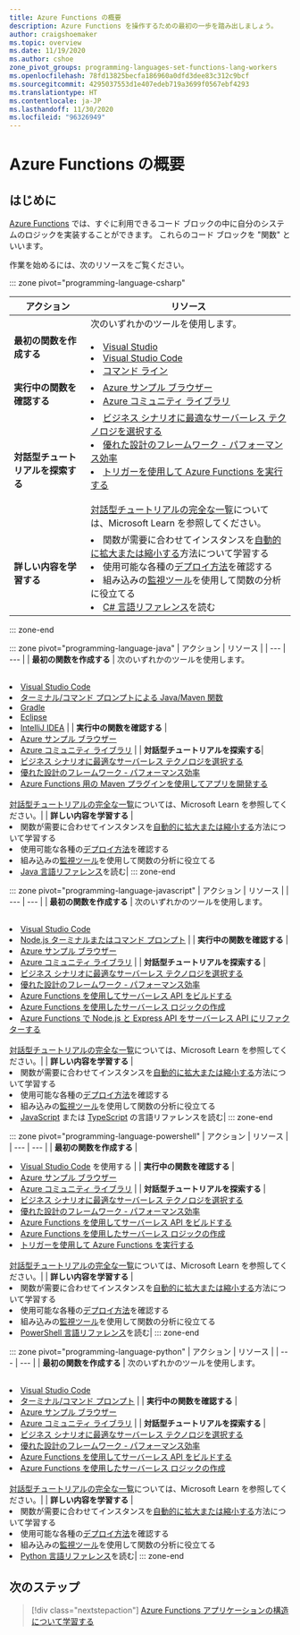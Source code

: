 ```yaml
---
title: Azure Functions の概要
description: Azure Functions を操作するための最初の一歩を踏み出しましょう。
author: craigshoemaker
ms.topic: overview
ms.date: 11/19/2020
ms.author: cshoe
zone_pivot_groups: programming-languages-set-functions-lang-workers
ms.openlocfilehash: 78fd13825becfa186960a0dfd3dee83c312c9bcf
ms.sourcegitcommit: 4295037553d1e407edeb719a3699f0567ebf4293
ms.translationtype: HT
ms.contentlocale: ja-JP
ms.lasthandoff: 11/30/2020
ms.locfileid: "96326949"
---
```

# <a name="getting-started-with-azure-functions"></a>Azure Functions の概要

## <a name="introduction"></a>はじめに

[Azure Functions](./functions-overview.md) では、すぐに利用できるコード ブロックの中に自分のシステムのロジックを実装することができます。 これらのコード ブロックを "関数" といいます。

作業を始めるには、次のリソースをご覧ください。

::: zone pivot="programming-language-csharp"

| アクション | リソース |
| --- | --- |
| **最初の関数を作成する** | 次のいずれかのツールを使用します。<br><br><li>[Visual Studio](./functions-create-your-first-function-visual-studio.md)<li>[Visual Studio Code](./create-first-function-vs-code-csharp.md)<li>[コマンド ライン](./create-first-function-cli-csharp.md) |
| **実行中の関数を確認する** | <li>[Azure サンプル ブラウザー](/samples/browse/?expanded=azure&languages=csharp&products=azure-functions)<li>[Azure コミュニティ ライブラリ](https://www.serverlesslibrary.net/?technology=Functions%202.x&language=C%23) |
| **対話型チュートリアルを探索する**| <li>[ビジネス シナリオに最適なサーバーレス テクノロジを選択する](/learn/modules/serverless-fundamentals/)<li>[優れた設計のフレームワーク - パフォーマンス効率](/learn/modules/azure-well-architected-performance-efficiency/)<li>[トリガーを使用して Azure Functions を実行する](/learn/modules/execute-azure-function-with-triggers/) <br><br>[対話型チュートリアルの完全な一覧](/learn/browse/?expanded=azure&products=azure-functions)については、Microsoft Learn を参照してください。|
| **詳しい内容を学習する** | <li>関数が需要に合わせてインスタンスを[自動的に拡大または縮小する](./functions-scale.md)方法について学習する<li>使用可能な各種の[デプロイ方法](./functions-deployment-technologies.md)を確認する<li>組み込みの[監視ツール](./functions-monitoring.md)を使用して関数の分析に役立てる<li>[C# 言語リファレンス](./functions-dotnet-class-library.md)を読む|

::: zone-end

::: zone pivot="programming-language-java"
| アクション | リソース |
| --- | --- |
| **最初の関数を作成する** | 次のいずれかのツールを使用します。<br><br><li>[Visual Studio Code](./create-first-function-vs-code-java.md)<li>[ターミナル/コマンド プロンプトによる Java/Maven 関数](./create-first-function-cli-java.md)<li>[Gradle](./functions-create-first-java-gradle.md)<li>[Eclipse](./functions-create-maven-eclipse.md)<li>[IntelliJ IDEA](./functions-create-maven-intellij.md) |
| **実行中の関数を確認する** | <li>[Azure サンプル ブラウザー](/samples/browse/?expanded=azure&languages=java&products=azure-functions)<li>[Azure コミュニティ ライブラリ](https://www.serverlesslibrary.net/?technology=Functions%202.x&language=Java) |
| **対話型チュートリアルを探索する**| <li>[ビジネス シナリオに最適なサーバーレス テクノロジを選択する](/learn/modules/serverless-fundamentals/)<li>[優れた設計のフレームワーク - パフォーマンス効率](/learn/modules/azure-well-architected-performance-efficiency/)<li>[Azure Functions 用の Maven プラグインを使用してアプリを開発する](/learn/modules/develop-azure-functions-app-with-maven-plugin/) <br><br>[対話型チュートリアルの完全な一覧](/learn/browse/?expanded=azure&products=azure-functions)については、Microsoft Learn を参照してください。|
| **詳しい内容を学習する** | <li>関数が需要に合わせてインスタンスを[自動的に拡大または縮小する](./functions-scale.md)方法について学習する<li>使用可能な各種の[デプロイ方法](./functions-deployment-technologies.md)を確認する<li>組み込みの[監視ツール](./functions-monitoring.md)を使用して関数の分析に役立てる<li>[Java 言語リファレンス](./functions-reference-java.md)を読む|
::: zone-end

::: zone pivot="programming-language-javascript"
| アクション | リソース |
| --- | --- |
| **最初の関数を作成する** | 次のいずれかのツールを使用します。<br><br><li>[Visual Studio Code](./create-first-function-vs-code-node.md)<li>[Node.js ターミナルまたはコマンド プロンプト](./create-first-function-cli-java.md) |
| **実行中の関数を確認する** | <li>[Azure サンプル ブラウザー](/samples/browse/?expanded=azure&languages=javascript%2ctypescript&products=azure-functions)<li>[Azure コミュニティ ライブラリ](https://www.serverlesslibrary.net/?technology=Functions%202.x&language=JavaScript%2CTypeScript) |
| **対話型チュートリアルを探索する** | <li>[ビジネス シナリオに最適なサーバーレス テクノロジを選択する](/learn/modules/serverless-fundamentals/)<li>[優れた設計のフレームワーク - パフォーマンス効率](/learn/modules/azure-well-architected-performance-efficiency/)<li>[Azure Functions を使用してサーバーレス API をビルドする](/learn/modules/build-api-azure-functions/)<li>[Azure Functions を使用したサーバーレス ロジックの作成](/learn/modules/create-serverless-logic-with-azure-functions/)<li>[Azure Functions で Node.js と Express API をサーバーレス API にリファクターする](/learn/modules/shift-nodejs-express-apis-serverless/) <br><br>[対話型チュートリアルの完全な一覧](/learn/browse/?expanded=azure&products=azure-functions)については、Microsoft Learn を参照してください。|
| **詳しい内容を学習する** | <li>関数が需要に合わせてインスタンスを[自動的に拡大または縮小する](./functions-scale.md)方法について学習する<li>使用可能な各種の[デプロイ方法](./functions-deployment-technologies.md)を確認する<li>組み込みの[監視ツール](./functions-monitoring.md)を使用して関数の分析に役立てる<li>[JavaScript](./functions-reference-node.md) または [TypeScript](./functions-reference-node.md#typescript) の言語リファレンスを読む|
::: zone-end

::: zone pivot="programming-language-powershell"
| アクション | リソース |
| --- | --- |
| **最初の関数を作成する** | <li>[Visual Studio Code](./create-first-function-vs-code-powershell.md) を使用する |
| **実行中の関数を確認する** | <li>[Azure サンプル ブラウザー](/samples/browse/?expanded=azure&languages=powershell&products=azure-functions)<li>[Azure コミュニティ ライブラリ](https://www.serverlesslibrary.net/?technology=Functions%202.x&language=PowerShell) |
| **対話型チュートリアルを探索する** | <li>[ビジネス シナリオに最適なサーバーレス テクノロジを選択する](/learn/modules/serverless-fundamentals/)<li>[優れた設計のフレームワーク - パフォーマンス効率](/learn/modules/azure-well-architected-performance-efficiency/)<li>[Azure Functions を使用してサーバーレス API をビルドする](/learn/modules/build-api-azure-functions/)<li>[Azure Functions を使用したサーバーレス ロジックの作成](/learn/modules/create-serverless-logic-with-azure-functions/)<li>[トリガーを使用して Azure Functions を実行する](/learn/modules/execute-azure-function-with-triggers/) <br><br>[対話型チュートリアルの完全な一覧](/learn/browse/?expanded=azure&products=azure-functions)については、Microsoft Learn を参照してください。|
| **詳しい内容を学習する** | <li>関数が需要に合わせてインスタンスを[自動的に拡大または縮小する](./functions-scale.md)方法について学習する<li>使用可能な各種の[デプロイ方法](./functions-deployment-technologies.md)を確認する<li>組み込みの[監視ツール](./functions-monitoring.md)を使用して関数の分析に役立てる<li>[PowerShell 言語リファレンス](./functions-reference-powershell.md)を読む|
::: zone-end

::: zone pivot="programming-language-python"
| アクション | リソース |
| --- | --- |
| **最初の関数を作成する** | 次のいずれかのツールを使用します。<br><br><li>[Visual Studio Code](./create-first-function-vs-code-csharp.md?pivots=programming-language-python)<li>[ターミナル/コマンド プロンプト](./create-first-function-cli-csharp.md?pivots=programming-language-python) |
| **実行中の関数を確認する** | <li>[Azure サンプル ブラウザー](/samples/browse/?expanded=azure&languages=python&products=azure-functions)<li>[Azure コミュニティ ライブラリ](https://www.serverlesslibrary.net/?technology=Functions%202.x&language=Python) |
| **対話型チュートリアルを探索する** | <li>[ビジネス シナリオに最適なサーバーレス テクノロジを選択する](/learn/modules/serverless-fundamentals/)<li>[優れた設計のフレームワーク - パフォーマンス効率](/learn/modules/azure-well-architected-performance-efficiency/)<li>[Azure Functions を使用してサーバーレス API をビルドする](/learn/modules/build-api-azure-functions/)<li>[Azure Functions を使用したサーバーレス ロジックの作成](/learn/modules/create-serverless-logic-with-azure-functions/) <br><br>[対話型チュートリアルの完全な一覧](/learn/browse/?expanded=azure&products=azure-functions)については、Microsoft Learn を参照してください。|
| **詳しい内容を学習する** | <li>関数が需要に合わせてインスタンスを[自動的に拡大または縮小する](./functions-scale.md)方法について学習する<li>使用可能な各種の[デプロイ方法](./functions-deployment-technologies.md)を確認する<li>組み込みの[監視ツール](./functions-monitoring.md)を使用して関数の分析に役立てる<li>[Python 言語リファレンス](./functions-reference-python.md)を読む|
::: zone-end

## <a name="next-steps"></a>次のステップ

> [!div class="nextstepaction"]
> [Azure Functions アプリケーションの構造について学習する](./functions-reference.md)
